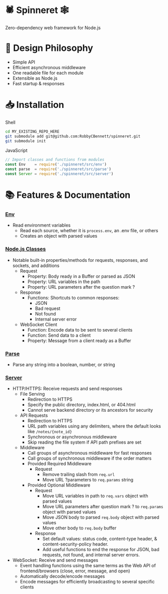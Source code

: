 # 🕷 Spinneret 🕸
Zero-dependency web framework for Node.js

# 🧠 Design Philosophy

* Simple API
* Efficient asynchronous middleware
* One readable file for each module
* Extensible as Node.js
* Fast startup & responses

# 📥 Installation
Shell
```sh
cd MY_EXISTING_REPO_HERE
git submodule add git@github.com:RobbyCBennett/spinneret.git
git submodule init
```

JavaScript
```js
// Import classes and functions from modules
const Env    = require('./spinneret/src/env')
const parse  = require('./spinneret/src/parse')
const Server = require('./spinneret/src/server')
```

# 📚 Features & Documentation

### [Env](doc/env.md)
* Read environment variables
	* Read each source, whether it is `process.env`, an .env file, or others
	* Creates an object with parsed values

### [Node.js Classes](doc/node.md)
* Notable built-in properties/methods for requests, responses, and sockets, and additions
	* Request
		* Property: Body ready in a Buffer or parsed as JSON
		* Property: URL variables in the path
		* Property: URL parameters after the question mark ?
	* Response
		* Functions: Shortcuts to common responses:
			* JSON
			* Bad request
			* Not found
			* Internal server error
	* WebSocket Client
		* Function: Encode data to be sent to several clients
		* Function: Send data to a client
		* Property: Message from a client ready as a Buffer

### [Parse](doc/parse.md)
* Parse any string into a boolean, number, or string

### [Server](doc/server.md)
* HTTP/HTTPS: Receive requests and send responses
	* File Serving
		* Redirection to HTTPS
		* Specify the public directory, index.html, or 404.html
		* Cannot serve backend directory or its ancestors for security
	* API Requests
		* Redirection to HTTPS
		* URL path variables using any delimiters, where the default looks like `/notes/{note_id}`
		* Synchronous or asynchronous middleware
		* Skip reading the file system if API path prefixes are set
	* Middleware
		* Call groups of asynchronous middleware for fast responses
		* Call groups of synchronous middleware if the order matters
		* Provided Required Middleware
			* Request
				* Remove trailing slash from `req.url`
				* Move URL ?parameters to `req.params` string
		* Provided Optional Middleware
			* Request
				* Move URL variables in path to `req.vars` object with parsed values
				* Move URL parameters after question mark ? to `req.params` object with parsed values
				* Move JSON body to parsed `req.body` object with parsed values
				* Move other body to `req.body` buffer
			* Response
				* Set default values: status code, content-type header, & content-security-policy header.
				* Add useful functions to end the response for JSON, bad requests, not found, and internal server errors.
* WebSocket: Receive and send messages
	* Event handling functions using the same terms as the Web API of frontend/browsers (close, error, message, and open)
	* Automatically decode/encode messages
	* Encode messages for efficiently broadcasting to several specific clients
